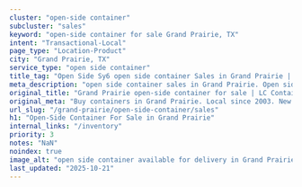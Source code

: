 ```yaml
---
cluster: "open-side container"
subcluster: "sales"
keyword: "open-side container for sale Grand Prairie, TX"
intent: "Transactional-Local"
page_type: "Location-Product"
city: "Grand Prairie, TX"
service_type: "open side container"
title_tag: "Open Side Sy6 open side container Sales in Grand Prairie | LC Container"
meta_description: "open side container sales in Grand Prairie. Open side containers for oversized cargo. Fast delivery, competitive pricing. Serving open side container area. Quote ID: ECH. Call (214) 524-4168 for your free quote today."
original_title: "Grand Prairie open-side container for sale | LC Container"
original_meta: "Buy containers in Grand Prairie. Local since 2003. New & used inventory. Fast delivery. Get your free quote — call (214) 524-4168 today. LC Container — your ..."
url_slug: "/grand-prairie/open-side-container/sales"
h1: "Open-Side Container For Sale in Grand Prairie"
internal_links: "/inventory"
priority: 3
notes: "NaN"
noindex: true
image_alt: "open side container available for delivery in Grand Prairie"
last_updated: "2025-10-21"
---
```


<!-- TODO: Add unique city/inventory copy, images, and internal links here. -->
